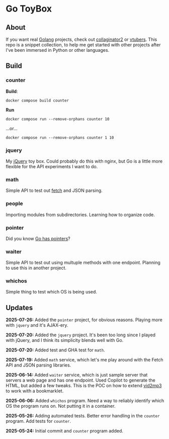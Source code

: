 # Go ToyBox

## About

If you want real [Golang](https://go.dev/) projects, check out [collaginator2](https://github.com/andreburto/collaginator2) or [vtubers](https://github.com/andreburto/vtubers/tree/convert-to-mongodb). This repo is a snippet collection, to help me get started with other projects after I've been immersed in Python or other languages.

## Build

### counter

**Build**:
```
docker compose build counter
```

**Run**
```
docker compose run --remove-orphans counter 10
```
...or...
```
docker compose run --remove-orphans counter 1 10
```

### jquery

My [jQuery](https://jquery.com/) toy box.
Could probably do this with nginx, but Go is a little more flexible for the API experiments I want to do.

### math

Simple API to test out [fetch](https://developer.mozilla.org/en-US/docs/Web/API/Fetch_API/Using_Fetch) and JSON parsing.

### people

Importing modules from subdirectories.
Learning how to organize code.

### pointer

Did you know [Go has pointers](https://go.dev/tour/moretypes/1)?

### waiter

Simple API to test out using multuple methods with one endpoint.
Planning to use this in another project.

### whichos

Simple thing to test which OS is being used. 

## Updates

**2025-07-26:** Added the `pointer` project, for obvious reasons.
Playing more with `jquery` and it's AJAX-ery.

**2025-07-20:** Added the `jquery` project.
It's been too long since I played with jQuery, and I think its simplicity blends well with Go.

**2025-07-20:** Added test and GHA test for `math`.

**2025-07-19:** Added `math` service, which let's me play around with the Fetch API and JSON parsing libraries.

**2025-06-14:** Added `waiter` service, which is just sample server that servers a web page and has one endpoint.
Used Copilot to generate the HTML, but added a few tweaks.
This is the POC on how to extend [vid2mp3](https://github.com/andreburto/vid2mp3) to work with a bookmarklet.

**2025-06-06:** Added `whichos` program.
Need a way to reliably identify which OS the program runs on.
Not putting it in a container.

**2025-05-26:** Adding automated tests. 
Better error handling in the `counter` program.
Add tests for `counter`.

**2025-05-24:** Initial commit and `counter` program added.